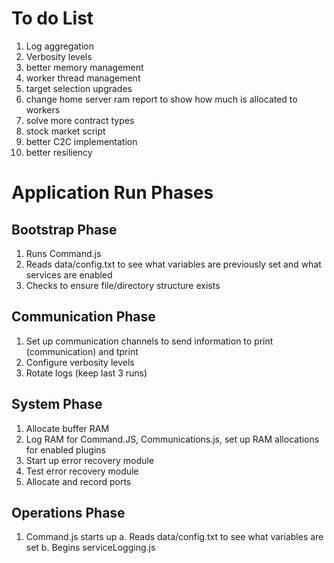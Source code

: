 # To do List
1. Log aggregation
2. Verbosity levels
3. better memory management
4. worker thread management
5. target selection upgrades
6. change home server ram report to show how much is allocated to workers
7. solve more contract types
8. stock market script
9. better C2C implementation
10. better resiliency

# Application Run Phases
## Bootstrap Phase
1. Runs Command.js
2. Reads data/config.txt to see what variables are previously set and what services are enabled
3. Checks to ensure file/directory structure exists
## Communication Phase
1. Set up communication channels to send information to print (communication) and tprint
2. Configure verbosity levels
3. Rotate logs (keep last 3 runs)
## System Phase
1. Allocate buffer RAM
2. Log RAM for Command.JS, Communications.js, set up RAM allocations for enabled plugins
3. Start up error recovery module
4. Test error recovery module
5. Allocate and record ports
## Operations Phase





1. Command.js starts up
  a. Reads data/config.txt to see what variables are set
  b. Begins serviceLogging.js
